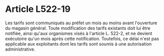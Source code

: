 # Article L522-19

Les tarifs sont communiqués au préfet un mois au moins avant l'ouverture du magasin général.   Toute modification des tarifs existants doit lui être notifiée, ainsi qu'aux organismes visés à l'article L. 522-2, et ne devient exécutoire qu'un mois après cette notification. Toutefois, ce délai n'est pas applicable aux exploitants dont les tarifs sont soumis à une autorisation administrative.